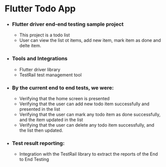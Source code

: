# Flutter Todo App



* ### Flutter driver end-end testing sample project
    * This project is a todo list
    * User can view the list ot items, add new item, mark item as done and delte item.

* ### Tools and Integrations
    * Flutter driver library
    * TestRail test management tool

 * ### By the current end to end tests, we were:
    * Verifying that the home screen is presented
    * Verifying that the user can add new todo item successfully and presented in the list
    * Verifying that the user can mark any todo item as done successfully, and the item updated in the list
    * Verifying that the user can delete any todo item successfully, and the list then updated.
           
 * ### Test result reporting:
    * Integration with the TestRail library to extract the reports of the End to End Testing

